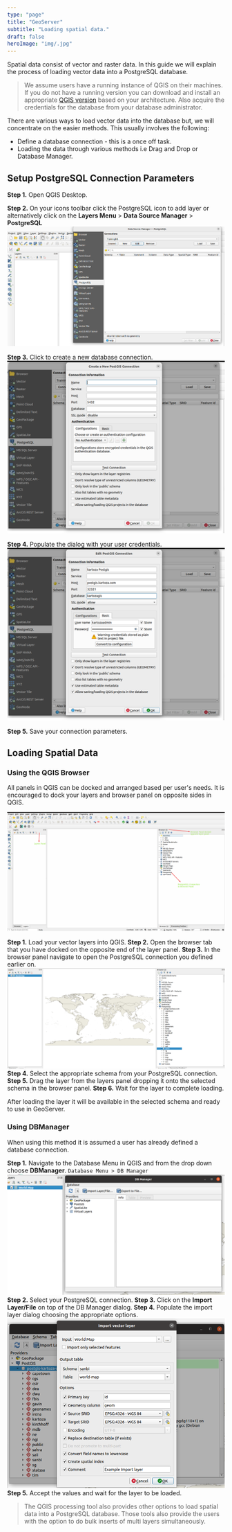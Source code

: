 ```yaml
---
type: "page"
title: "GeoServer"
subtitle: "Loading spatial data."
draft: false
heroImage: "img/.jpg"
---
```


Spatial data consist of vector and raster data. In this guide we will explain the
process of loading vector data into a PostgreSQL database.

> We assume users have a running instance of QGIS on their machines. If you
do not have a running version you can download and install an appropriate [QGIS version](https://www.qgis.org/en/site/forusers/download.html) based on your architecture. Also acquire the credentials for the database from your database administrator.

There are various ways to load vector data into the database but, we will concentrate
on the easier methods. This usually involves the following:

* Define a database connection - this is a once off task.
* Loading the data through various methods i.e Drag and Drop or Database Manager.

## Setup PostgreSQL Connection Parameters

**Step 1.** Open QGIS Desktop.

**Step 2.** On your icons toolbar click the PostgreSQL icon to add layer or alternatively click on the **Layers Menu** > **Data Source Manager** > **PostgreSQL** ![postgresql_1.png](img/postgresql_1.png)

**Step 3.** Click to create a new database connection. ![edit-connection.png](img/edit-connection.png)

**Step 4.** Populate the dialog with your user credentials. ![postgresql-connection](img/postgresql-details.png)

**Step 5.** Save your connection parameters.

## Loading Spatial Data

### Using the QGIS Browser

All panels in QGIS can be docked and arranged based per user's needs. It is
encouraged to dock your layers and browser panel on opposite sides in QGIS.

![qgis-browser.png](img/browser.png)

**Step 1.** Load your vector layers into QGIS.
**Step 2.** Open the browser tab that you have docked on the opposite end of the layer panel.
**Step 3.** In the browser panel navigate to open the PostgreSQL connection you defined
earlier on.
![db-schema.png](img/db-con-schema.png)
**Step 4.** Select the appropriate schema from your PostgreSQL connection.
**Step 5.** Drag the layer from the layers panel dropping it onto the selected schema
in the browser panel.
**Step 6.** Wait for the layer to complete loading.

After loading the layer it will be available in the selected schema and ready to use in GeoServer.

### Using DBManager

When using this method it is assumed a user has already defined a database connection.

**Step 1.** Navigate to the Database Menu in QGIS and from the drop down choose
**DBManager**. `Database Menu > DB Manager`
![db-manager-panel.png](img/db-manager-1.png)
**Step 2.** Select your PostgreSQL connection.
**Step 3.** Click on the **Import Layer/File** on top of the DB Manager dialog.
**Step 4.** Populate the import layer dialog choosing the appropriate options.
![import-layer.png](img/import-layer-options.png)
**Step 5.** Accept the values and wait for the layer to be loaded.

> The QGIS processing tool also provides other options to load spatial
data into a PostgreSQL database. Those tools also provide the users with the option
to do bulk inserts of multi layers simultaneously.
